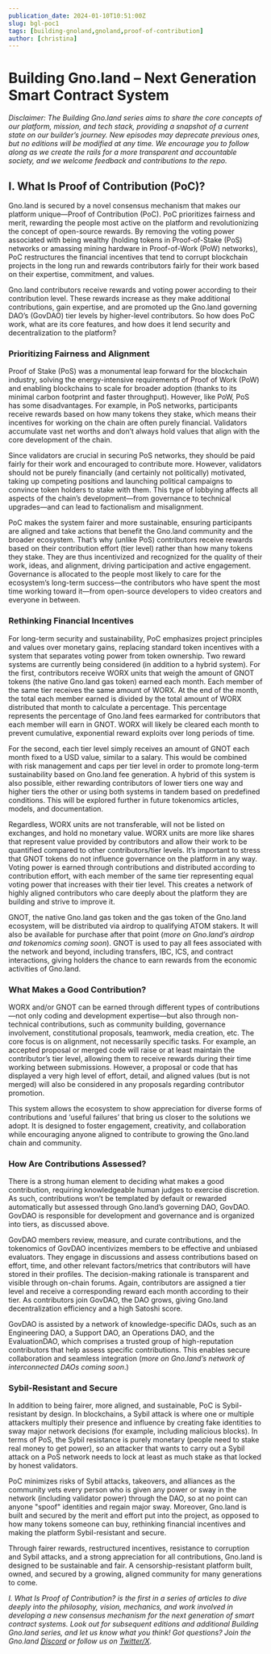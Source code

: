 ```yaml
---
publication_date: 2024-01-10T10:51:00Z
slug: bgl-poc1
tags: [building-gnoland,gnoland,proof-of-contribution]
author: [christina]
---
```


# Building Gno.land – Next Generation Smart Contract System

*Disclaimer: The Building Gno.land series aims to share the core concepts of our platform, mission, and tech stack, providing a snapshot of a current state on our builder’s journey. New episodes may deprecate previous ones, but no editions will be modified at any time. We encourage you to follow along as we create the rails for a more transparent and accountable society, and we welcome feedback and contributions to the repo.*

## I. What Is Proof of Contribution (PoC)?

Gno.land is secured by a novel consensus mechanism that makes our platform unique—Proof of Contribution (PoC). PoC prioritizes fairness and merit, rewarding the people most active on the platform and revolutionizing the concept of open-source rewards. By removing the voting power associated with being wealthy (holding tokens in Proof-of-Stake (PoS) networks or amassing mining hardware in Proof-of-Work (PoW) networks), PoC restructures the financial incentives that tend to corrupt blockchain projects in the long run and rewards contributors fairly for their work based on their expertise, commitment, and values. 

Gno.land contributors receive rewards and voting power according to their contribution level. These rewards increase as they make additional contributions, gain expertise, and are promoted up the Gno.land governing DAO’s (GovDAO) tier levels by higher-level contributors. So how does PoC work, what are its core features, and how does it lend security and decentralization to the platform? 

### Prioritizing Fairness and Alignment 

Proof of Stake (PoS) was a monumental leap forward for the blockchain industry, solving the energy-intensive requirements of Proof of Work (PoW) and enabling blockchains to scale for broader adoption (thanks to its minimal carbon footprint and faster throughput). However, like PoW, PoS has some disadvantages. For example, in PoS networks, participants receive rewards based on how many tokens they stake, which means their incentives for working on the chain are often purely financial. Validators accumulate vast net worths and don’t always hold values that align with the core development of the chain. 

Since validators are crucial in securing PoS networks, they should be paid fairly for their work and encouraged to contribute more. However, validators should not be purely financially (and certainly not politically) motivated, taking up competing positions and launching political campaigns to convince token holders to stake with them. This type of lobbying affects all aspects of the chain’s development—from governance to technical upgrades—and can lead to factionalism and misalignment. 

PoC makes the system fairer and more sustainable, ensuring participants are aligned and take actions that benefit the Gno.land community and the broader ecosystem. That’s why (unlike PoS) contributors receive rewards based on their contribution effort (tier level) rather than how many tokens they stake. They are thus incentivized and recognized for the quality of their work, ideas, and alignment, driving participation and active engagement. Governance is allocated to the people most likely to care for the ecosystem’s long-term success—the contributors who have spent the most time working toward it—from open-source developers to video creators and everyone in between.

### Rethinking Financial Incentives 

For long-term security and sustainability, PoC emphasizes project principles and values over monetary gains, replacing standard token incentives with a system that separates voting power from token ownership. Two reward systems are currently being considered (in addition to a hybrid system). For the first, contributors receive WORX units that weigh the amount of GNOT tokens (the native Gno.land gas token) earned each month. Each member of the same tier receives the same amount of WORX. At the end of the month, the total each member earned is divided by the total amount of WORX distributed that month to calculate a percentage. This percentage represents the percentage of Gno.land fees earmarked for contributors that each member will earn in GNOT. WORX will likely be cleared each month to prevent cumulative, exponential reward exploits over long periods of time. 

For the second, each tier level simply receives an amount of GNOT each month fixed to a USD value, similar to a salary. This would be combined with risk management and caps per tier level in order to promote long-term sustainability based on Gno.land fee generation. A hybrid of this system is also possible, either rewarding contributors of lower tiers one way and higher tiers the other or using both systems in tandem based on predefined conditions. This will be explored further in future tokenomics articles, models, and documentation.

Regardless, WORX units are not transferable, will not be listed on exchanges, and hold no monetary value. WORX units are more like shares that represent value provided by contributors and allow their work to be quantified compared to other contributors/tier levels. It’s important to stress that GNOT tokens do not influence governance on the platform in any way. Voting power is earned through contributions and distributed according to contribution effort, with each member of the same tier representing equal voting power that increases with their tier level. This creates a network of highly aligned contributors who care deeply about the platform they are building and strive to improve it.

GNOT, the native Gno.land gas token and the gas token of the Gno.land ecosystem, will be distributed via airdrop to qualifying ATOM stakers. It will also be available for purchase after that point (*more on Gno.land’s airdrop and tokenomics coming soon*). GNOT is used to pay all fees associated with the network and beyond, including transfers, IBC, ICS, and contract interactions, giving holders the chance to earn rewards from the economic activities of Gno.land.

### What Makes a Good Contribution?

WORX and/or GNOT can be earned through different types of contributions—not only coding and development expertise—but also through non-technical contributions, such as community building, governance involvement, constitutional proposals, teamwork, media creation, etc. The core focus is on alignment, not necessarily specific tasks. For example, an accepted proposal or merged code will raise or at least maintain the contributor’s tier level, allowing them to receive rewards during their time working between submissions. However, a proposal or code that has displayed a very high level of effort, detail, and aligned values (but is not merged) will also be considered in any proposals regarding contributor promotion.

This system allows the ecosystem to show appreciation for diverse forms of contributions and ‘useful failures’ that bring us closer to the solutions we adopt. It is designed to foster engagement, creativity, and collaboration while encouraging anyone aligned to contribute to growing the Gno.land chain and community.  

### How Are Contributions Assessed?

There is a strong human element to deciding what makes a good contribution, requiring knowledgeable human judges to exercise discretion. As such, contributions won’t be templated by default or rewarded automatically but assessed through Gno.land’s governing DAO, GovDAO. GovDAO is responsible for development and governance and is organized into tiers, as discussed above.

GovDAO members review, measure, and curate contributions, and the tokenomics of GovDAO incentivizes members to be effective and unbiased evaluators. They engage in discussions and assess contributions based on effort, time, and other relevant factors/metrics that contributors will have stored in their profiles. The decision-making rationale is transparent and visible through on-chain forums. Again, contributors are assigned a tier level and receive a corresponding reward each month according to their tier. As contributors join GovDAO, the DAO grows, giving Gno.land decentralization efficiency and a high Satoshi score. 

GovDAO is assisted by a network of knowledge-specific DAOs, such as an Engineering DAO, a Support DAO, an Operations DAO, and the EvaluationDAO, which comprises a trusted group of high-reputation contributors that help assess specific contributions. This enables secure collaboration and seamless integration (*more on Gno.land’s network of interconnected DAOs coming soon*.) 

### Sybil-Resistant and Secure

In addition to being fairer, more aligned, and sustainable, PoC is Sybil-resistant by design. In blockchains, a Sybil attack is where one or multiple attackers multiply their presence and influence by creating fake identities to sway major network decisions (for example, including malicious blocks). In terms of PoS, the Sybil resistance is purely monetary (people need to stake real money to get power), so an attacker that wants to carry out a Sybil attack on a PoS network needs to lock at least as much stake as that locked by honest validators.

PoC minimizes risks of Sybil attacks, takeovers, and alliances as the community vets every person who is given any power or sway in the network (including validator power) through the DAO, so at no point can anyone "spoof" identities and regain major sway. Moreover, Gno.land is built and secured by the merit and effort put into the project, as opposed to how many tokens someone can buy, rethinking financial incentives and making the platform Sybil-resistant and secure.

Through fairer rewards, restructured incentives, resistance to corruption and Sybil attacks, and a strong appreciation for all contributions, Gno.land is designed to be sustainable and fair. A censorship-resistant platform built, owned, and secured by a growing, aligned community for many generations to come.

*I. What Is Proof of Contribution? is the first in a series of articles to dive deeply into the philosophy, vision, mechanics, and work involved in developing a new consensus mechanism for the next generation of smart contract systems. Look out for subsequent editions and additional Building Gno.land series, and let us know what you think! Got questions? Join the Gno.land [Discord](https://discord.com/invite/S8nKUqwkPn) or follow us on [Twitter/X](https://x.com/_gnoland)*.
